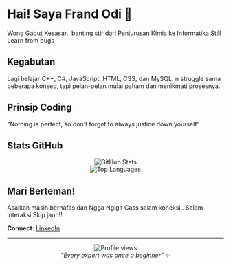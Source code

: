 # Hai! Saya Frand Odi 👋

Wong Gabut Kesasar.. banting stir dari Penjurusan Kimia ke Informatika 
Still Learn from bugs

## Kegabutan

Lagi belajar C++, C#, JavaScript, HTML, CSS, dan MySQL. n struggle sama beberapa konsep, tapi pelan-pelan mulai paham dan menikmati prosesnya.

## Prinsip Coding

"Nothing is perfect, so don't forget to always justice down yourself"

## Stats GitHub

<div align="center">
  <img src="https://github-readme-stats.vercel.app/api?username=frand-kod&theme=default&hide_border=true&include_all_commits=true&count_private=true" alt="GitHub Stats" />
</div>

<div align="center">
  <img src="https://github-readme-stats.vercel.app/api/top-langs/?username=frand-kod&theme=default&hide_border=true&layout=compact" alt="Top Languages" />
</div>

## Mari Berteman!

Asalkan masih bernafas dan Ngga Ngigit Gass salam koneksi.. Salam interaksi Skip jauh!!

**Connect:** [LinkedIn](https://linkedin.com/in/frand-odi-anggoro)

---

<div align="center">
  <img src="https://komarev.com/ghpvc/?username=frand-kod&label=Profile%20views&color=0e75b6&style=flat" alt="Profile views" />
</div>

<div align="center">
  <i>"Every expert was once a beginner" ✨</i>
</div>

